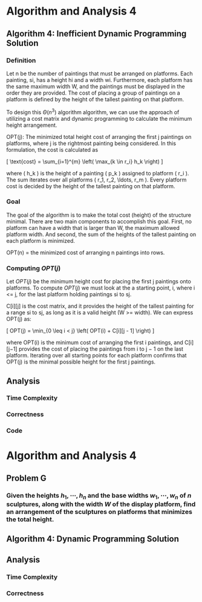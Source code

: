 # Algorithm and Analysis 4

## Algorithm 4: Inefficient Dynamic Programming Solution
### Definition
Let n be the number of paintings that must be arranged on platforms. Each painting, si, has a height hi and a width wi. Furthermore, each platform has the same maximum width W, and the paintings must be displayed in the order they are provided. The cost of placing a group of paintings on a platform is defined by the height of the tallest painting on that platform.

To design this $\Theta(n^3)$ algorithm algorithm, we can use the approach of utilizing a cost matrix and dynamic programming to calculate the minimum height arrangement.

OPT(j): The minimized total height cost of arranging the first j paintings on platforms, where j is the rightmost painting being considered. In this formulation, the cost is calculated as

\[
\text{cost} = \sum_{i=1}^{m} \left( \max_{k \in r_i} h_k \right)
\]

where \( h_k \) is the height of a painting \( p_k \) assigned to platform \( r_i \).
The sum iterates over all platforms \( r_1, r_2, \ldots, r_m \). Every platform cost is decided by the height of the tallest painting on that platform.

### Goal
The goal of the algorithm is to make the total cost (height) of the structure minimal. There are two main components to accomplish this goal. First, no platform can have a width that is larger than W, the maximum allowed platform width. And second, the sum of the heights of the tallest painting on each platform is minimized.

OPT(n) = the minimized cost of arranging n paintings into rows.

### Computing $OPT(j)$
Let $OPT(j)$ be the minimum height cost for placing the first j paintings onto platforms. To compute $OPT(j)$ we must look at the a starting point, i, where i <= j, for the last platform holding paintings si to sj.

C[i][j] is the cost matrix, and it provides the height of the tallest painting for a range si to sj, as long as it is a valid height (W >= width). We can express OPT(j) as:

\[
OPT(j) = \min_{0 \leq i < j} \left( OPT(i) + C[i][j - 1] \right)
\]

where OPT(i) is the minimum cost of arranging the first i paintings, and C[i][j−1] provides the cost of placing the paintings from i to j − 1 on the last platform. Iterating over all starting points for each platform confirms that OPT(j) is the minimal possible height for the first j paintings.



## Analysis
### Time Complexity
<!-- Write Time Complexity Analysis Here!!!!-->

### Correctness
<!-- Write Correctness Analysis Here!!!!-->

### Code

# Algorithm and Analysis 4

## Problem G
### Given the heights $h_1, \cdots, h_n$ and the base widths $w_1, \cdots, w_n$ of $n$ sculptures, along with the width $W$ of the display platform, find an arrangement of the sculptures on platforms that minimizes the total height. 

## Algorithm 4: Dynamic Programming Solution
<!-- Write Algorithm Details Here!!!!-->

## Analysis
### Time Complexity
<!-- Write Time Complexity Analysis Here!!!!-->

### Correctness
<!-- Write Correctness Analysis Here!!!!-->

